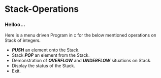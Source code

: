 <html>
<head><title<</title></head>
<body>
<h1>Stack-Operations</h1>
<h3>Helloo...</h3>
<p>Here is a menu driven Program in c for the below mentioned operations on Stack of integers.</p>
<ul>
<li><b><i>PUSH</i></b> an element onto the Stack.</li>
<li>Stack <b><i>POP</i></b> an element from the Stack.</li>
<li>Demonstration of <b><i>OVERFLOW</i></b> and <b><i> UNDERFLOW</i></b> situations on Stack.</li>
<li>Display the status of the Stack.</li>
<li>Exit.</li>
</ul>
</body>
</html>
